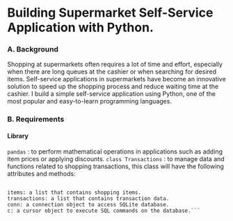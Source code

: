# Building Supermarket Self-Service Application with Python.
### A. Background
Shopping at supermarkets often requires a lot of time and effort, especially when there are long queues at the cashier or when searching for desired items. Self-service applications in supermarkets have become an innovative solution to speed up the shopping process and reduce waiting time at the cashier. I build a simple self-service application using Python, one of the most popular and easy-to-learn programming languages.
### B. Requirements
#### Library
```pandas``` : to perform mathematical operations in applications such as adding item prices or applying discounts.
```class Transactions``` : to manage data and functions related to shopping transactions, this class will have the following attributes and methods:
```Attributes:

items: a list that contains shopping items.
transactions: a list that contains transaction data.
conn: a connection object to access SQLite database.
c: a cursor object to execute SQL commands on the database.```

